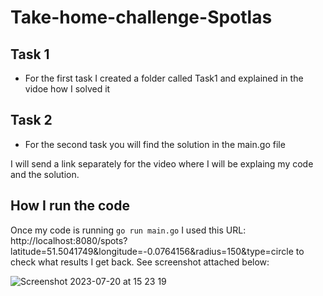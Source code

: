 # Take-home-challenge-Spotlas

## Task 1

- For the first task I created a folder called Task1 and explained in the vidoe how I solved it

## Task 2

- For the second task you will find the solution in the main.go file


I will send a link separately for the video where I will be explaing my code and the solution.


## How I run the code

Once my code is running ```go run main.go``` I used this URL: http://localhost:8080/spots?latitude=51.5041749&longitude=-0.0764156&radius=150&type=circle  to check what results I get back. See screenshot attached below:


![Screenshot 2023-07-20 at 15 23 19](https://github.com/cazanelena/Take-home-challenge-Spotlas/assets/59057287/bb7a5b8b-139b-4270-a50c-bcefd7913128)
